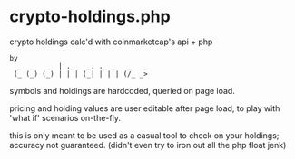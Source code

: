 # crypto-holdings.php

crypto holdings calc'd with coinmarketcap's api + php
```
by
  _  _   _  | ._   _. ._ _   _   _ 
 (_ (_) (_) | | | (_| | | | (/_ _> 
```

symbols and holdings are hardcoded, queried on page load.

pricing and holding values are user editable after page load, to play with 'what if' scenarios on-the-fly.

this is only meant to be used as a casual tool to check on your holdings; accuracy not guaranteed. (didn't even try to iron out all the php float jenk)


